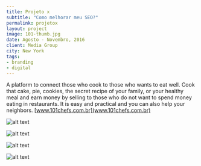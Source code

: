 ```yaml
---
title: Projeto x
subtitle: "Como melhorar meu SEO?"
permalink: projetox
layout: project
image: 101-thumb.jpg
date: Agosto - Novembro, 2016
client: Media Group
city: New York
tags:
- branding
- digital
---
```


A platform to connect those who cook to those who wants to eat well. Cook that cake, pie, cookies, the secret recipe of your family, or your healthy meal and earn money by selling to those who do not want to spend money eating in restaurants. It is easy and practical and you can also help your neighbors. [www.101chefs.com.br](www.101chefs.com.br)

![alt text](./uploads/101-a.jpg "Tela a")

![alt text](./uploads/101-b.jpg "Tela b")

![alt text](./uploads/101-c.jpg "Tela c")

![alt text](./uploads/101-d.jpg "Tela d")